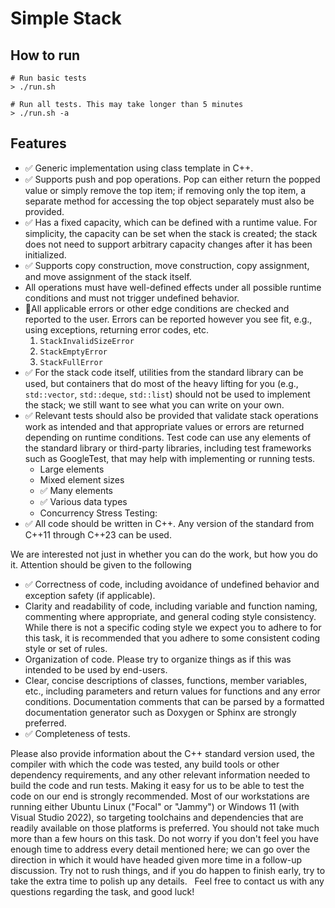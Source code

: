 # Simple Stack

## How to run
```terminal
# Run basic tests
> ./run.sh

# Run all tests. This may take longer than 5 minutes
> ./run.sh -a
```

## Features
- ✅ Generic implementation using class template in C++. 
- ✅ Supports push and pop operations. Pop can either return the popped value or simply remove the top item; if removing only the top item, a separate method for accessing the top object separately must also be provided. 
- ✅ Has a fixed capacity, which can be defined with a runtime value. For simplicity, the capacity can be set when the stack is created; the stack does not need to support arbitrary capacity changes after it has been initialized. 
- ✅ Supports copy construction, move construction, copy assignment, and move assignment of the stack itself. 
- All operations must have well-defined effects under all possible runtime conditions and must not trigger undefined behavior.
- 🚦All applicable errors or other edge conditions are checked and reported to the user. Errors can be reported however you see fit, e.g., using exceptions, returning error codes, etc. 
    1. `StackInvalidSizeError`
    2. `StackEmptyError`
    3. `StackFullError`
- ✅ For the stack code itself, utilities from the standard library can be used, but containers that do most of the heavy lifting for you (e.g., `std::vector`, `std::deque`, `std::list`) should not be used to implement the stack; we still want to see what you can write on your own. 
- ✅ Relevant tests should also be provided that validate stack operations work as intended and that appropriate values or errors are returned depending on runtime conditions. Test code can use any elements of the standard library or third-party libraries, including test frameworks such as GoogleTest, that may help with implementing or running tests. 
    - Large elements
    - Mixed element sizes
    - ✅ Many elements
    - ✅ Various data types
    - Concurrency Stress Testing:
- ✅ All code should be written in C++. Any version of the standard from C++11 through C++23 can be used. 

We are interested not just in whether you can do the work, but how you do it. Attention should be given to the following
- ✅ Correctness of code, including avoidance of undefined behavior and exception safety (if applicable). 
- Clarity and readability of code, including variable and function naming, commenting where appropriate, and general coding style consistency. While there is not a specific coding style we expect you to adhere to for this task, it is recommended that you adhere to some consistent coding style or set of rules. 
- Organization of code. Please try to organize things as if this was intended to be used by end-users. 
- Clear, concise descriptions of classes, functions, member variables, etc., including parameters and return values for functions and any error conditions. Documentation comments that can be parsed by a formatted documentation generator such as Doxygen or Sphinx are strongly preferred. 
- ✅ Completeness of tests.

Please also provide information about the C++ standard version used, the compiler with which the code was tested, any build tools or other dependency requirements, and any other relevant information needed to build the code and run tests. Making it easy for us to be able to test the code on our end is strongly recommended. Most of our workstations are running either Ubuntu Linux ("Focal" or "Jammy") or Windows 11 (with Visual Studio 2022), so targeting toolchains and dependencies that are readily available on those platforms is preferred. 
You should not take much more than a few hours on this task. Do not worry if you don't feel you have enough time to address every detail mentioned here; we can go over the direction in which it would have headed given more time in a follow-up discussion. Try not to rush things, and if you do happen to finish early, try to take the extra time to polish up any details. 
 
Feel free to contact us with any questions regarding the task, and good luck!
